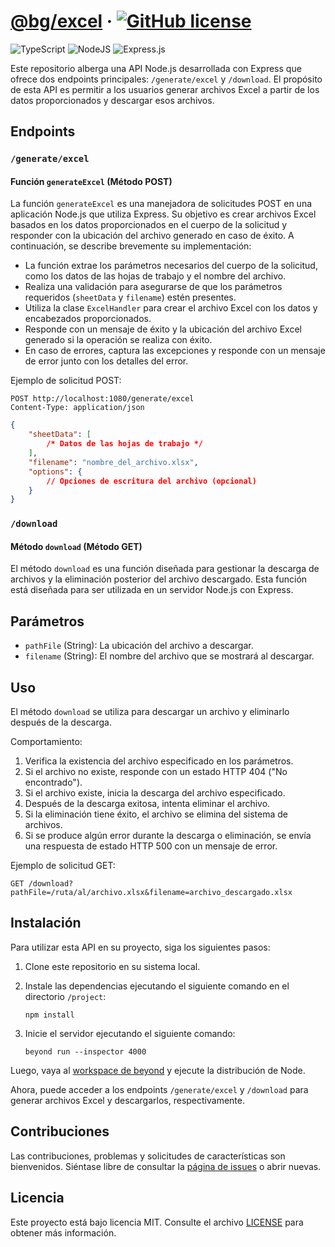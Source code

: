 # [@bg/excel](https://github.com/balearesg/bg-excel) &middot; [![GitHub license](https://img.shields.io/badge/license-MIT-blue.svg)](https://github.com/facebook/react/blob/main/LICENSE)

![TypeScript](https://img.shields.io/badge/typescript-%23007ACC.svg?style=for-the-badge&logo=typescript&logoColor=white)
![NodeJS](https://img.shields.io/badge/node.js-6DA55F?style=for-the-badge&logo=node.js&logoColor=white)
![Express.js](https://img.shields.io/badge/express.js-%23404d59.svg?style=for-the-badge&logo=express&logoColor=%2361DAFB)

Este repositorio alberga una API Node.js desarrollada con Express que ofrece dos endpoints principales: `/generate/excel` y `/download`. El propósito de esta API es permitir a los usuarios generar archivos Excel a partir de los datos proporcionados y descargar esos archivos.

## Endpoints

### `/generate/excel`

#### Función `generateExcel` (Método POST)

La función `generateExcel` es una manejadora de solicitudes POST en una aplicación Node.js que utiliza Express. Su objetivo es crear archivos Excel basados en los datos proporcionados en el cuerpo de la solicitud y responder con la ubicación del archivo generado en caso de éxito. A continuación, se describe brevemente su implementación:

-   La función extrae los parámetros necesarios del cuerpo de la solicitud, como los datos de las hojas de trabajo y el nombre del archivo.
-   Realiza una validación para asegurarse de que los parámetros requeridos (`sheetData` y `filename`) estén presentes.
-   Utiliza la clase `ExcelHandler` para crear el archivo Excel con los datos y encabezados proporcionados.
-   Responde con un mensaje de éxito y la ubicación del archivo Excel generado si la operación se realiza con éxito.
-   En caso de errores, captura las excepciones y responde con un mensaje de error junto con los detalles del error.

Ejemplo de solicitud POST:

```
POST http://localhost:1080/generate/excel
Content-Type: application/json
```

```json
{
    "sheetData": [
        /* Datos de las hojas de trabajo */
    ],
    "filename": "nombre_del_archivo.xlsx",
    "options": {
        // Opciones de escritura del archivo (opcional)
    }
}
```

### `/download`

#### Método `download` (Método GET)

El método `download` es una función diseñada para gestionar la descarga de archivos y la eliminación posterior del archivo descargado. Esta función está diseñada para ser utilizada en un servidor Node.js con Express.

## Parámetros

-   `pathFile` (String): La ubicación del archivo a descargar.
-   `filename` (String): El nombre del archivo que se mostrará al descargar.

## Uso

El método `download` se utiliza para descargar un archivo y eliminarlo después de la descarga.

Comportamiento:

1. Verifica la existencia del archivo especificado en los parámetros.
2. Si el archivo no existe, responde con un estado HTTP 404 ("No encontrado").
3. Si el archivo existe, inicia la descarga del archivo especificado.
4. Después de la descarga exitosa, intenta eliminar el archivo.
5. Si la eliminación tiene éxito, el archivo se elimina del sistema de archivos.
6. Si se produce algún error durante la descarga o eliminación, se envía una respuesta de estado HTTP 500 con un mensaje de error.

Ejemplo de solicitud GET:

```
GET /download?pathFile=/ruta/al/archivo.xlsx&filename=archivo_descargado.xlsx
```

## Instalación

Para utilizar esta API en su proyecto, siga los siguientes pasos:

1. Clone este repositorio en su sistema local.

2. Instale las dependencias ejecutando el siguiente comando en el directorio `/project`:

    ```
    npm install
    ```

3. Inicie el servidor ejecutando el siguiente comando:

    ```
    beyond run --inspector 4000
    ```

Luego, vaya al [workspace de beyond](workspace.beyondjs.com/?port=4000) y ejecute la distribución de Node.

Ahora, puede acceder a los endpoints `/generate/excel` y `/download` para generar archivos Excel y descargarlos, respectivamente.

## Contribuciones

Las contribuciones, problemas y solicitudes de características son bienvenidos. Siéntase libre de consultar la [página de issues](https://github.com/balearesg/bg-excel/issues) o abrir nuevas.

## Licencia

Este proyecto está bajo licencia MIT. Consulte el archivo [LICENSE](./LICENSE) para obtener más información.
